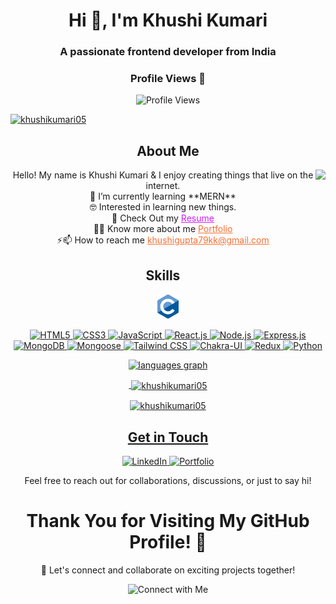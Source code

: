 
<h1 align="center">Hi 👋, I'm Khushi Kumari</h1>
<h3 align="center">A passionate frontend developer from India</h3>
<div align="center">
  <h3>Profile Views 👀 </h3>  <img src="https://profile-counter.glitch.me/khushikumari05/count.svg" height="50" alt="Profile Views"  />

<p align="left"> <a href="https://github.com/ryo-ma/github-profile-trophy"><img src="https://github-profile-trophy.vercel.app/?username=khushikumari05" alt="khushikumari05" /></a> </p>
</div>


<div align="center">
  <h2 align="center">About Me</h2>

<img align="right" height="160" src="https://i.imgflip.com/65efzo.gif"  />
<p align="center">
 Hello! My name is Khushi Kumari & I enjoy creating things that live on the internet.
  <br>
  🌱 I’m currently learning **MERN**
  <br>
  🤓 Interested in learning new things.
<br>
🤔 Check Out my <a href="https://drive.google.com/file/d/1p7C4HW4kaIuCB76cP32VlSfsjQsRslQM/view?usp=sharing" style="color: rgb(211, 28, 255);">Resume</a>
<br>
👨‍💻 Know more about me <a href="https://khushi-s-portfolio.vercel.app/" style="color: rgb(250, 111, 50);">Portfolio</a>
<br>
⚡📫 How to reach me <a href="mailto:khushigupta79kk@gmail.com" style="color:rgb(250, 111, 50);">khushigupta79kk@gmail.com</a>
</p>
</div>


<h2 align="center">Skills</h2>

<p align="center">
    <a href="https://www.cprogramming.com/" target="_blank" rel="noreferrer"> <img src="https://raw.githubusercontent.com/devicons/devicon/master/icons/c/c-original.svg" alt="c" width="40" height="40"/>
      <p align="center">
<img src="https://img.shields.io/badge/HTML5-%23E34F26.svg?&style=for-the-badge&logo=html5&logoColor=white" alt="HTML5">
<img src="https://img.shields.io/badge/CSS3-%231572B6.svg?&style=for-the-badge&logo=css3&logoColor=white" alt="CSS3">
<img src="https://img.shields.io/badge/JavaScript-%23323330.svg?&style=for-the-badge&logo=javascript&logoColor=%23F7DF1E" alt="JavaScript">
<img src="https://img.shields.io/badge/React-%2361DAFB.svg?&style=for-the-badge&logo=react&logoColor=white" alt="React.js">
<img src="https://img.shields.io/badge/Node.js-%23339933.svg?&style=for-the-badge&logo=node.js&logoColor=white" alt="Node.js">
<img src="https://img.shields.io/badge/Express.js-%23000000.svg?&style=for-the-badge&logo=express&logoColor=white" alt="Express.js">
<img src="https://img.shields.io/badge/MongoDB-%2347A248.svg?&style=for-the-badge&logo=mongodb&logoColor=white" alt="MongoDB">
<img src="https://img.shields.io/badge/Mongoose-%23880000.svg?&style=for-the-badge&logo=mongoose&logoColor=white" alt="Mongoose">
<img src="https://img.shields.io/badge/Tailwind_CSS-%2338B2AC.svg?&style=for-the-badge&logo=tailwind-css&logoColor=white" alt="Tailwind CSS">
<img src="https://img.shields.io/badge/Chakra%20UI-%233197AC.svg?&style=for-the-badge&logo=chakra-ui&logoColor=white" alt="Chakra-UI">
<img src="https://img.shields.io/badge/Redux-%23764ABC.svg?&style=for-the-badge&logo=redux&logoColor=white" alt="Redux">
<img src="https://img.shields.io/badge/Python-%233776AB.svg?&style=for-the-badge&logo=python&logoColor=white" alt="Python">
</p>

<div align="center">
<p>  <img src="https://github-readme-stats.vercel.app/api/top-langs/?username=khushikumari05&layout=compact&theme=radical" height="150" alt="languages graph"  /></p>
<p>&nbsp;<img align="center" src="https://github-readme-stats.vercel.app/api?username=khushikumari05&show_icons=true&locale=en&theme=radical" alt="khushikumari05" /></p>
<p><img align="center" src="https://github-readme-streak-stats.herokuapp.com/?user=khushikumari05&theme=midnight-purple" alt="khushikumari05" /></p>
</div>

<h2 align="center">Get in Touch</h2>

<p align="center">
  <a href="https://www.linkedin.com/in/khushi-gupta-76b983260" target="_blank">
    <img src="https://img.shields.io/badge/LinkedIn-%230077B5.svg?&style=for-the-badge&logo=linkedin&logoColor=white" alt="LinkedIn">
  </a>
    <a href="https:https://khushi-s-portfolio.vercel.app/" target="_blank">
    <img src="https://img.shields.io/badge/Portfolio-%2312100E.svg?&style=for-the-badge&logo=dev.to&logoColor=white" alt="Portfolio">
  </a>

</p>

<p align="center">
  Feel free to reach out for collaborations, discussions, or just to say hi!
</p>

###

<h1 align='center' >Thank You for Visiting My GitHub Profile! 👋</h1>

<p align="center">
  🚀 Let's connect and collaborate on exciting projects together!
</p>

<p align="center">
  <img src="https://img.shields.io/badge/Connect%20with%20Me-%2312100E.svg?&style=for-the-badge&logo=dev.to&logoColor=white" alt="Connect with Me">
</p>

###




